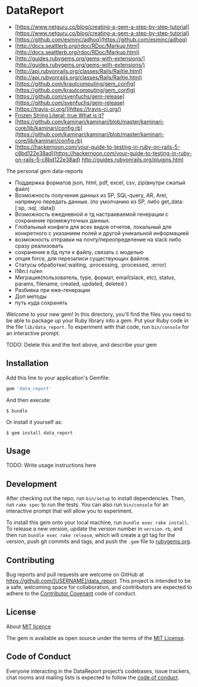 # DataReport
* [https://www.netguru.co/blog/creating-a-gem-a-step-by-step-tutorial](https://www.netguru.co/blog/creating-a-gem-a-step-by-step-tutorial)
* [https://github.com/esminc/adhoq](https://github.com/esminc/adhoq)
* [http://docs.seattlerb.org/rdoc/RDoc/Markup.html](http://docs.seattlerb.org/rdoc/RDoc/Markup.html)
* [http://guides.rubygems.org/gems-with-extensions/](http://guides.rubygems.org/gems-with-extensions/)
* [http://api.rubyonrails.org/classes/Rails/Railtie.html](http://api.rubyonrails.org/classes/Rails/Railtie.html)
* [https://github.com/krautcomputing/gem_config](https://github.com/krautcomputing/gem_config)
* [https://github.com/svenfuchs/gem-release](https://github.com/svenfuchs/gem-release)
* [https://travis-ci.org/](https://travis-ci.org/)
* [Frozen String Literal: true What is it?](https://freelancing-gods.com/2017/07/27/friendly-frozen-string-literals.html)
* [https://github.com/kaminari/kaminari/blob/master/kaminari-core/lib/kaminari/config.rb](https://github.com/kaminari/kaminari/blob/master/kaminari-core/lib/kaminari/config.rb)
* [https://hackernoon.com/your-guide-to-testing-in-ruby-on-rails-5-c8bd122e38ad](https://hackernoon.com/your-guide-to-testing-in-ruby-on-rails-5-c8bd122e38ad)
http://guides.rubyonrails.org/plugins.html

The personal gem data-reports
* Поддержка форматов json, html, pdf, excel, csv, zip(внутри сжатый файл)
* Возможность получения данных из SP, SQL-query, AR, Arel, напрямую передать данные. (по умолчанию из SP, либо get_data: [:sp, :sql, :data])
* Возможность ежедневной и тд настраиваемой генерации с сохранение промежуточных данных.
* Глобальный конфиги для всех видов отчетов, локальный для конкретного с указанием полей и другой уникальной информацией
* возможность отправки на почту/переопределение на slack либо сразу реализовать
* сохранение в бд пути к файлу, связать с моделью
* опция force, для перезаписи существующих файлов.
* Статусы обработки(:waiting, :processing, :processed, :error) 
* I18n.t ru/en
* Миграция(пользователь, type, формат, email(slack, etc), status, params, filename, created,  updated, deleted )
* Разбивка при еже-генерации
* Доп методы
* путь куда сохранять

Welcome to your new gem! In this directory, you'll find the files you need to be able to package up your Ruby library into a gem. Put your Ruby code in the file `lib/data_report`. To experiment with that code, run `bin/console` for an interactive prompt.

TODO: Delete this and the text above, and describe your gem

## Installation

Add this line to your application's Gemfile:

```ruby
gem 'data_report'
```

And then execute:

    $ bundle

Or install it yourself as:

    $ gem install data_report

## Usage

TODO: Write usage instructions here

## Development

After checking out the repo, run `bin/setup` to install dependencies. Then, run `rake spec` to run the tests. You can also run `bin/console` for an interactive prompt that will allow you to experiment.

To install this gem onto your local machine, run `bundle exec rake install`. To release a new version, update the version number in `version.rb`, and then run `bundle exec rake release`, which will create a git tag for the version, push git commits and tags, and push the `.gem` file to [rubygems.org](https://rubygems.org).

## Contributing

Bug reports and pull requests are welcome on GitHub at https://github.com/[USERNAME]/data_report. This project is intended to be a safe, welcoming space for collaboration, and contributors are expected to adhere to the [Contributor Covenant](http://contributor-covenant.org) code of conduct.

## License
About [MIT licence](https://choosealicense.com/licenses/mit/)

The gem is available as open source under the terms of the [MIT License](http://opensource.org/licenses/MIT).

## Code of Conduct

Everyone interacting in the DataReport project’s codebases, issue trackers, chat rooms and mailing lists is expected to follow the [code of conduct](https://github.com/[USERNAME]/data_report/blob/master/CODE_OF_CONDUCT.md).
